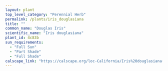 ```yaml
---
layout: plant                                                              
top_level_category: "Perennial Herb"
permalink: /plants/iris_douglasiana
title: ""
common_name: "Douglas Iris"
scientific_name: "Iris douglasiana"
plant_id: 4c83b
sun_requirements:
  - "Full Sun"
  - "Part Shade"
  - "Full Shade"
calscape_link: "https://calscape.org/loc-California/Iris%20douglasiana(%20)"
---
```


